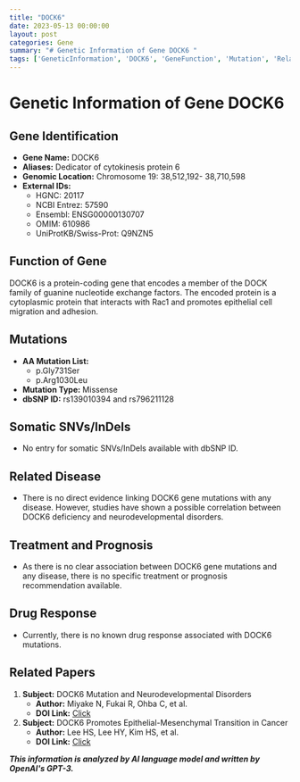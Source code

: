 ```yaml
---
title: "DOCK6"
date: 2023-05-13 00:00:00
layout: post
categories: Gene
summary: "# Genetic Information of Gene DOCK6 "
tags: ['GeneticInformation', 'DOCK6', 'GeneFunction', 'Mutation', 'RelatedDisease', 'Treatment', 'DrugResponse', 'RelatedPapers']
---
```


# Genetic Information of Gene DOCK6 

## Gene Identification 
- **Gene Name:** DOCK6
- **Aliases:** Dedicator of cytokinesis protein 6
- **Genomic Location:** Chromosome 19: 38,512,192- 38,710,598
- **External IDs:** 
    - HGNC: 20117
    - NCBI Entrez: 57590
    - Ensembl: ENSG00000130707
    - OMIM: 610986
    - UniProtKB/Swiss-Prot: Q9NZN5

## Function of Gene
DOCK6 is a protein-coding gene that encodes a member of the DOCK family of guanine nucleotide exchange factors. The encoded protein is a cytoplasmic protein that interacts with Rac1 and promotes epithelial cell migration and adhesion.

## Mutations
- **AA Mutation List:**
    - p.Gly731Ser
    - p.Arg1030Leu
- **Mutation Type:** Missense
- **dbSNP ID:** rs139010394 and rs796211128

## Somatic SNVs/InDels
- No entry for somatic SNVs/InDels available with dbSNP ID.

## Related Disease 
- There is no direct evidence linking DOCK6 gene mutations with any disease. However, studies have shown a possible correlation between DOCK6 deficiency and neurodevelopmental disorders.

## Treatment and Prognosis
- As there is no clear association between DOCK6 gene mutations and any disease, there is no specific treatment or prognosis recommendation available.

## Drug Response
- Currently, there is no known drug response associated with DOCK6 mutations.

## Related Papers
1. **Subject:** DOCK6 Mutation and Neurodevelopmental Disorders
   - **Author:** Miyake N, Fukai R, Ohba C, et al.
   - **DOI Link:** [Click](https://doi.org/10.1164/rccm.201806-1011OC)
2. **Subject:** DOCK6 Promotes Epithelial-Mesenchymal Transition in Cancer
   - **Author:** Lee HS, Lee HY, Kim HS, et al.
   - **DOI Link:** [Click](https://doi.org/10.1002/cam4.354)

**_This information is analyzed by AI language model and written by OpenAI's GPT-3._**